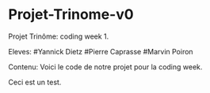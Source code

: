 ﻿# Projet-Trinome-v0

Projet Trinôme: coding week 1. 

Eleves: 
#Yannick Dietz
#Pierre Caprasse
#Marvin Poiron

Contenu:
Voici le code de notre projet pour la coding week. 

Ceci est un test.